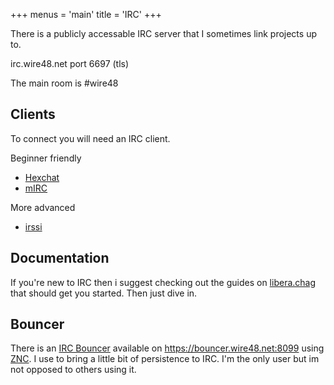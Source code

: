 +++
menus = 'main'
title = 'IRC'
+++

There is a publicly accessable IRC server that I sometimes link projects up to.

irc.wire48.net port 6697 (tls)

The main room is #wire48

## Clients

To connect you will need an IRC client. 

Beginner friendly

* [Hexchat](https://hexchat.github.io/)
* [mIRC](https://www.mirc.com/)

More advanced

* [irssi](https://irssi.org/)

## Documentation

If you're new to IRC then i suggest checking out the guides on
[libera.chag](https://libera.chat/guides/) that should get you started. Then
just dive in.

## Bouncer

There is an [IRC Bouncer](https://en.wikipedia.org/wiki/BNC_(software)#IRC)
available on
https://bouncer.wire48.net:8099 using [ZNC](https://wiki.znc.in/ZNC). I use to
bring a little bit of persistence to IRC. I'm the only user but im not opposed
to others using it.